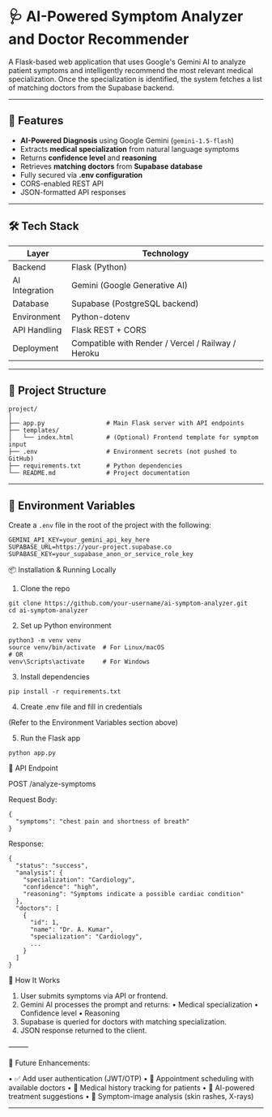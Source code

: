 # 🩺 AI-Powered Symptom Analyzer and Doctor Recommender

A Flask-based web application that uses Google's Gemini AI to analyze patient symptoms and intelligently recommend the most relevant medical specialization. Once the specialization is identified, the system fetches a list of matching doctors from the Supabase backend.

---

## 🚀 Features

-  **AI-Powered Diagnosis** using Google Gemini (`gemini-1.5-flash`)
-  Extracts **medical specialization** from natural language symptoms
-  Returns **confidence level** and **reasoning**
-  Retrieves **matching doctors** from **Supabase database**
-  Fully secured via **.env configuration**
-  CORS-enabled REST API
-  JSON-formatted API responses

---

## 🛠 Tech Stack

| Layer          | Technology        |
|----------------|-------------------|
| Backend        | Flask (Python)     |
| AI Integration | Gemini (Google Generative AI) |
| Database       | Supabase (PostgreSQL backend) |
| Environment    | Python-dotenv      |
| API Handling   | Flask REST + CORS  |
| Deployment     | Compatible with Render / Vercel / Railway / Heroku |

---

## 📂 Project Structure

```
project/
│
├── app.py                 # Main Flask server with API endpoints
├── templates/
│   └── index.html         # (Optional) Frontend template for symptom input
├── .env                   # Environment secrets (not pushed to GitHub)
├── requirements.txt       # Python dependencies
└── README.md              # Project documentation
```
---

## 🔐 Environment Variables

Create a `.env` file in the root of the project with the following:

```
GEMINI_API_KEY=your_gemini_api_key_here
SUPABASE_URL=https://your-project.supabase.co
SUPABASE_KEY=your_supabase_anon_or_service_role_key
```

📦 Installation & Running Locally

1. Clone the repo
```
git clone https://github.com/your-username/ai-symptom-analyzer.git
cd ai-symptom-analyzer
```
2. Set up Python environment
```
python3 -m venv venv
source venv/bin/activate  # For Linux/macOS
# OR
venv\Scripts\activate     # For Windows
```
3. Install dependencies
```
pip install -r requirements.txt
```
4. Create .env file and fill in credentials
 
(Refer to the Environment Variables section above)

5. Run the Flask app
```
python app.py
```

🧪 API Endpoint

POST /analyze-symptoms

Request Body:
```
{
  "symptoms": "chest pain and shortness of breath"
}
```

Response: 
```
{
  "status": "success",
  "analysis": {
    "specialization": "Cardiology",
    "confidence": "high",
    "reasoning": "Symptoms indicate a possible cardiac condition"
  },
  "doctors": [
    {
      "id": 1,
      "name": "Dr. A. Kumar",
      "specialization": "Cardiology",
      ...
    }
  ]
}
```

🧠 How It Works

1. User submits symptoms via API or frontend.
2. Gemini AI processes the prompt and returns:
      •	Medical specialization
      •	Confidence level
      •	Reasoning
3. Supabase is queried for doctors with matching specialization.
4. JSON response returned to the client.

⸻

📌 Future Enhancements:

• ✅ Add user authentication (JWT/OTP)
• 📅 Appointment scheduling with available doctors
• 📃 Medical history tracking for patients
• 🤖 AI-powered treatment suggestions
• 🩻 Symptom-image analysis (skin rashes, X-rays)

 ____

 
